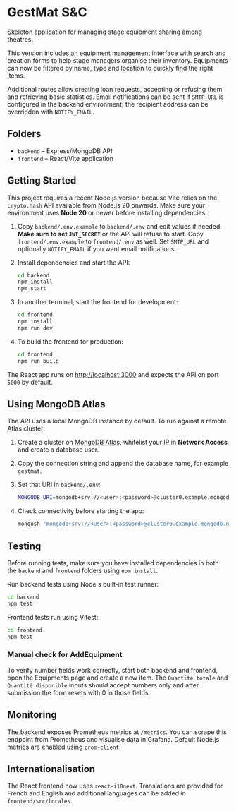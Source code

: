 # GestMat S&C

Skeleton application for managing stage equipment sharing among theatres.

This version includes an equipment management interface with search and creation
forms to help stage managers organise their inventory. Equipments can now be
filtered by name, type and location to quickly find the right items.

Additional routes allow creating loan requests, accepting or refusing them and
retrieving basic statistics. Email notifications can be sent if `SMTP_URL` is
configured in the backend environment; the recipient address can be overridden
with `NOTIFY_EMAIL`.

## Folders

- `backend` – Express/MongoDB API
- `frontend` – React/Vite application

## Getting Started

This project requires a recent Node.js version because Vite relies on the
`crypto.hash` API available from Node.js 20 onwards. Make sure your environment
uses **Node 20** or newer before installing dependencies.

1. Copy `backend/.env.example` to `backend/.env` and edit values if needed.
   **Make sure to set `JWT_SECRET`** or the API will refuse to start.
   Copy `frontend/.env.example` to `frontend/.env` as well.
   Set `SMTP_URL` and optionally `NOTIFY_EMAIL` if you want email notifications.
2. Install dependencies and start the API:

   ```bash
   cd backend
   npm install
   npm start
   ```

3. In another terminal, start the frontend for development:

   ```bash
   cd frontend
   npm install
   npm run dev
   ```

4. To build the frontend for production:

   ```bash
   cd frontend
   npm run build
   ```

The React app runs on [http://localhost:3000](http://localhost:3000) and expects the API on port `5000` by default.

## Using MongoDB Atlas

The API uses a local MongoDB instance by default. To run against a remote Atlas
cluster:

1. Create a cluster on [MongoDB Atlas](https://cloud.mongodb.com), whitelist
   your IP in **Network Access** and create a database user.
2. Copy the connection string and append the database name, for example
   `gestmat`.
3. Set that URI in `backend/.env`:

   ```bash
   MONGODB_URI=mongodb+srv://<user>:<password>@cluster0.example.mongodb.net/gestmat
   ```

4. Check connectivity before starting the app:

   ```bash
   mongosh "mongodb+srv://<user>:<password>@cluster0.example.mongodb.net/gestmat"
   ```

## Testing

Before running tests, make sure you have installed dependencies in both the
`backend` and `frontend` folders using `npm install`.

Run backend tests using Node's built-in test runner:

```bash
cd backend
npm test
```

Frontend tests run using Vitest:

```bash
cd frontend
npm test
```

### Manual check for AddEquipment

To verify number fields work correctly, start both backend and frontend,
open the Equipments page and create a new item. The `Quantité totale` and
`Quantité disponible` inputs should accept numbers only and after
submission the form resets with 0 in those fields.

## Monitoring

The backend exposes Prometheus metrics at `/metrics`. You can scrape this
endpoint from Prometheus and visualise data in Grafana. Default Node.js metrics
are enabled using `prom-client`.

## Internationalisation

The React frontend now uses `react-i18next`. Translations are provided for
French and English and additional languages can be added in `frontend/src/locales`.
